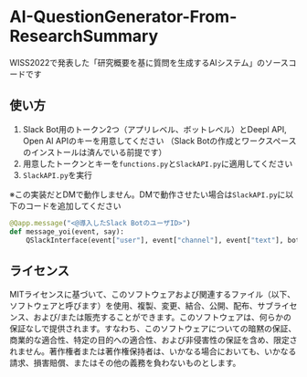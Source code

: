 # AI-QuestionGenerator-From-ResearchSummary
WISS2022で発表した「研究概要を基に質問を生成するAIシステム」のソースコードです

## 使い方
1. Slack Bot用のトークン2つ（アプリレベル、ボットレベル）とDeepl API, Open AI APIのキーを用意してください
（Slack Botの作成とワークスペースのインストールは済んでいる前提です）
2. 用意したトークンとキーを`functions.py`と`SlackAPI.py`に適用してください
3. `SlackAPI.py`を実行

※この実装だとDMで動作しません。DMで動作させたい場合は`SlackAPI.py`に以下のコードを追加してください
```python:SlackAPI.py
@Qapp.message("<@導入したSlack BotのユーザID>")
def message_yoi(event, say):
    QSlackInterface(event["user"], event["channel"], event["text"], bot_token)
```

## ライセンス
MITライセンスに基づいて、このソフトウェアおよび関連するファイル（以下、ソフトウェアと呼びます）を使用、複製、変更、結合、公開、配布、サブライセンス、および/または販売することができます。このソフトウェアは、何らかの保証なしで提供されます。すなわち、このソフトウェアについての暗黙の保証、商業的な適合性、特定の目的への適合性、および非侵害性の保証を含め、限定されません。著作権者または著作権保持者は、いかなる場合においても、いかなる請求、損害賠償、またはその他の義務を負わないものとします。
